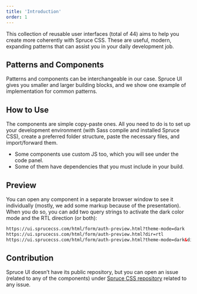 ```yaml
---
title: 'Introduction'
order: 1
---
```


<p class="lead">This collection of reusable user interfaces (total of 44) aims to help you create more coherently with Spruce CSS. These are useful, modern, expanding patterns that can assist you in your daily development job.</p>

## Patterns and Components

Patterns and components can be interchangeable in our case. Spruce UI gives you smaller and larger building blocks, and we show one example of implementation for common patterns.

## How to Use

The components are simple copy-paste ones. All you need to do is to set up your development environment (with Sass compile and installed Spruce CSS), create a preferred folder structure, paste the necessary files, and import/forward them.

- Some components use custom JS too, which you will see under the code panel.
- Some of them have dependencies that you must include in your build.

## Preview

You can open any component in a separate browser window to see it individually (mostly, we add some markup because of the presentation). When you do so, you can add two query strings to activate the dark color mode and the RTL direction (or both):

```html
https://ui.sprucecss.com/html/form/auth-preview.html?theme-mode=dark
https://ui.sprucecss.com/html/form/auth-preview.html?dir=rtl
https://ui.sprucecss.com/html/form/auth-preview.html?theme-mode=dark&dir=rtl
```

## Contribution

Spruce UI doesn’t have its public repository, but you can open an issue (related to any of the components)  under [Spruce CSS repository](https://github.com/conedevelopment/sprucecss/issues) related to any issue.
